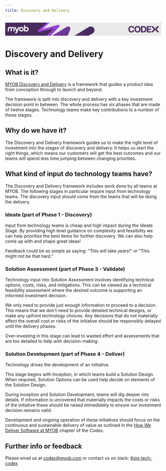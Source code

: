 ```yaml
---
title: Discovery and Delivery
---
```

<!-- confluence-page-id: 9293923552 -->
![](../assets/BANNER.png)

# Discovery and Delivery

## What is it?

[MYOB Discovery and Delivery](https://helpme.myob.com/hc/en-us/sections/14244092684441-Discovery-and-Delivery-Hub) is a framework that guides a product idea from conception through to launch and beyond.

The framework is split into discovery and delivery with a key investment decision point in between. The whole process has six phases that are made of twelve stages. Technology teams make key contributions to a number of these stages.

## Why do we have it?

The Discovery and Delivery framework guides us to make the right level of investment into the stages of discovery and delivery. It helps us start the right things, which means our customers will get the best outcomes and our teams will spend less time jumping between changing priorities.

## What kind of input do technology teams have?

The Discovery and Delivery framework includes work done by all teams at MYOB. The following stages in particular require input from technology teams. The discovery input should come from the teams that will be doing the delivery.

### Ideate (part of Phase 1 - Discovery)

Input from technology teams is cheap and high impact during the Ideate Stage. By providing high level guidance on complexity and feasibility we can help prioritise the best items for further discovery. We can also help come up with and shape great ideas!

Feedback could be as simple as saying: "This will take years!" or "This might not be that hard."

### Solution Assessment (part of Phase 3 - Validate)

Technology input into Solution Assessment involves identifying technical options, costs, risks, and mitigations. This can be viewed as a technical feasibility assessment where the desired outcome is supporting an informed investment decision.

We only need to provide just enough information to proceed to a decision. This means that we don't need to provide detailed technical designs, or make any upfront technology choices. Any decisions that do not materially affect the overall cost or risks of the initiative should be responsibly delayed until the delivery phases.

Over-investing in this stage can lead to wasted effort and assessments that are too detailed to help with decision-making.

### Solution Development (part of Phase 4 - Deliver)

Technology drives the development of an initiative.

This stage begins with Inception, in which teams build a Solution Design. When required, Solution Options can be used help decide on elements of the Solution Design.

During Inception and Solution Development, teams will dig deeper into details. If information is uncovered that materially impacts the costs or risks of the initiative these should be raised immediately to ensure our investment decision remains valid.

Development and ongoing operation of these initiatives should focus on the continuous and sustainable delivery of value as outlined in the [How We Deliver Software at MYOB](../deliver/README.md) chapter of the Codex.

## Further info or feedback

Please email us at <codex@myob.com> or contact us on slack: [#sig-tech-codex](https://myob.slack.com/archives/C02N8ADPGUX)
